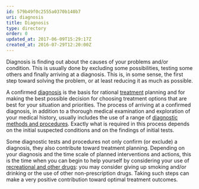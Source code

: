 ```yaml
---
id: 579b49f0c2555a0370b140b7
uri: diagnosis
title: Diagnosis
type: directory
order: 0
updated_at: 2017-06-09T15:29:17Z
created_at: 2016-07-29T12:20:00Z
---
```


<p>Diagnosis is finding out about the causes of your problems and/or
    condition. This is usually done by excluding some possibilities,
    testing some others and finally arriving at a diagnosis.
    This is, in some sense, the first step toward solving the
    problem, or at least reducing it as much as possible.</p>
<p>A confirmed <a href="/diagnosis/a-z">diagnosis</a> is the basis
    for rational <a href="/treatment">treatment</a> planning
    and for making the best possible decision for choosing treatment
    options that are best for your situation and priorities.
    The process of arriving at a confirmed diagnosis, in addition
    to a thorough medical examination and exploration of your
    medical history, usually includes the use of a range of
    <a href="/diagnosis/tests">diagnostic methods and procedures</a>. Exactly what is required
        in this process depends on the initial suspected conditions
        and on the findings of initial tests.</p>
<p>Some diagnostic tests and procedures not only confirm (or exclude)
    a diagnosis, they also contribute toward treatment planning.
    Depending on your diagnosis and the time scale of planned
    interventions and actions, this is the time when you can
    begin to help yourself by considering your use of <a href="/diagnosis/drugs">recreational and other drugs</a>:
    you may consider giving up smoking and/or drinking or the
    use of other non-prescription drugs. Taking such steps can
    make a very positive contribution toward optimal treatment
    outcomes.</p>
